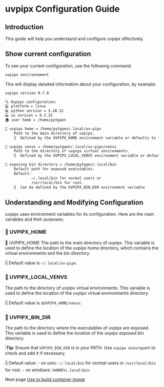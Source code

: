 # uvpipx Configuration Guide

## Introduction

This guide will help you understand and configure uvpipx effectively.

## Show current configuration

To see your current configuration, use the following command:

```bash
uvpipx environnement
```

This will display detailed information about your configuration, by example:

```bash
uvpipx version 0.7.0

🔍 Uvpipx configuration:
💻 platform = linux
💻 python version = 3.10.12
💻 uv version = 0.2.32
🏠 user home = /home/pytgaen

🌳 uvpipx home = /home/pytgaen/.local/uv-pipx
    Path to the main directory of uvpipx.
    🎚️  Defined by the UVPIPX_HOME environment variable or defaults to ~/.local/uv-pipx

🌿 uvpipx venvs = /home/pytgaen/.local/uv-pipx/venvs
    Path to the directory of uvpipx virtual environments.
    🎚️  Defined by the UVPIPX_LOCAL_VENVS environment variable or defaults to $UVPIPX_HOME/venvs

📁 exposing bin directory = /home/pytgaen/.local/bin
    Default path for exposed executables.
    Default:
            ~/.local/bin for normal users or
            /usr/local/bin for root.
    🎚️  Can be defined by the UVPIPX_BIN_DIR environment variable
```

## Understanding and Modifying Configuration

uvpipx uses environment variables for its configuration. Here are the main variables and their purposes:

### 🌳 UVPIPX_HOME

🌳 UVPIPX_HOME
The path to the main directory of uvpipx. This variable is used to define the location of the uvpipx home directory, which contains the virtual environments and the bin directory.

🎚️ Default value is `~/.local/uv-pipx`.

### 🌿 UVPIPX_LOCAL_VENVS

The path to the directory of uvpipx virtual environments. This variable is used to define the location of the uvpipx virtual environments directory.

🎚️ Default value is `$UVPIPX_HOME/venvs`.

### 📁 UVPIPX_BIN_DIR

The path to the directory where the executables of uvpipx are exposed. This variable is used to define the location of the uvpipx exposed bin directory.  

 ❕**Tip**: Ensure that `UVPIPX_BIN_DIR` is in your PATH. Use `uvpipx ensurepath` to check and add it if necessary.

🎚️ Default value:
    - on unix: `~/.local/bin` for normal users or `/usr/local/bin` for root.
    - on windows: `%HOME%\.local\bin`.

Next page [Use to build container image](concainer.md)
